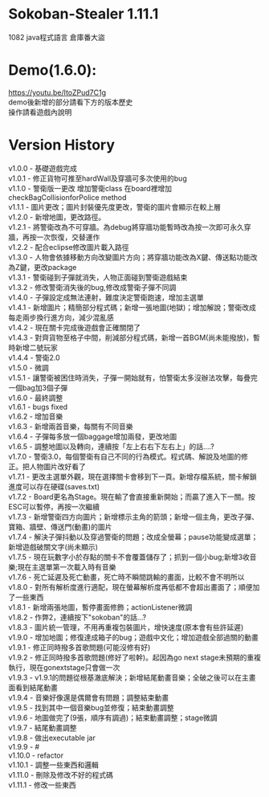 # Sokoban-Stealer 1.11.1
1082 java程式語言 倉庫番大盜  

# Demo(1.6.0):
https://youtu.be/ItoZPud7C1g  
demo後新增的部分請看下方的版本歷史  
操作請看遊戲內說明  

# Version History
v1.0.0 - 基礎遊戲完成  
v1.0.1 - 修正貨物可推至hardWall及穿牆可多次使用的bug  
v1.1.0 - 警衛版一更改 增加警衛class 在board裡增加checkBagCollisionforPolice method  
v1.1.1 - 圖片更改；圖片封裝優先度更改，警衛的圖片會顯示在較上層  
v1.2.0 - 新增地圖，更改路徑。  
v1.2.1 - 將警衛改為不可穿牆。為debug將穿牆功能暫時改為按一次即可永久穿牆，再按一次恢復，交替運作  
v1.2.2 - 配合eclipse修改圖片載入路徑  
v1.3.0 - 人物會依據移動方向改變圖片方向；將穿牆功能改為X鍵、傳送點功能改為Z鍵，更改package  
v1.3.1 - 警衛碰到子彈就消失，人物正面碰到警衛遊戲結束  
v1.3.2 - 修改警衛消失後的bug,修改成警衛子彈不同調  
v1.4.0 - 子彈設定成無法連射，難度決定警衛跑速，增加主選單  
v1.4.1 - 新增圖片；精簡部分程式碼；新增一張地圖(地獄)；增加解說；警衛改成每走兩步換行進方向，減少混亂感  
v1.4.2 - 現在關卡完成後遊戲會正確關閉了  
v1.4.3 - 對齊貨物至格子中間，削減部分程式碼，新增一首BGM(尚未能撥放)，暫時新增二號玩家  
v1.4.4 - 警衛2.0   
v1.5.0 - 微調   
v1.5.1 - 讓警衛被困住時消失，子彈一開始就有，怕警衛太多沒辦法攻擊，每疊完一個bag加3個子彈   
v1.6.0 - 最終調整   
v1.6.1 - bugs fixed   
v1.6.2 - 增加音樂   
v1.6.3 - 新增兩首音樂，每關有不同音樂   
v1.6.4 - 子彈每多放一個baggage增加兩發，更改地圖   
v1.6.5 - 調整地圖以及轉向，連續按「左上右右下左右上」的話....?   
v1.7.0 - 警衛3.0，每個警衛有自己不同的行為模式。程式碼、解說及地圖的修正。把人物圖片改好看了   
v1.7.1 - 更改主選單外觀，現在選擇關卡會移到下一頁。新增存檔系統，關卡解鎖進度可以存在硬碟(saves.txt)   
v1.7.2 - Board更名為Stage。現在輸了會直接重新開始；而贏了進入下一關。按ESC可以暫停，再按一次繼續   
v1.7.3 - 新增警衛四方向圖片；新增標示主角的箭頭；新增一個主角，更改子彈、寶箱、牆壁、傳送門(動畫)的圖片   
v1.7.4 - 解決子彈抖動以及穿過警衛的問題；改成全螢幕；pause功能變成選單；新增遊戲破關文字(尚未顯示)  
v1.7.5 - 現在玩數字小於存點的關卡不會覆蓋儲存了；抓到一個小bug;新增3收音樂;現在主選單第一次載入時有音樂  
v1.7.6 - 死亡延遲及死亡動畫，死亡時不瞬間跳輸的畫面，比較不會不明所以  
v1.8.0 - 對所有解析度進行適配，現在螢幕解析度再低都不會超出畫面了；順便加了一些東西   
v1.8.1 - 新增兩張地圖，暫停畫面修飾；actionListener微調  
v1.8.2 - 作弊2，連續按下"sokoban"的話...?  
v1.8.3 - 圖片統一管理，不用再重複包裝圖片，增快速度(原本會有些許延遲)  
v1.9.0 - 增加地圖；修復達成箱子的bug；遊戲中文化；增加遊戲全部過關的動畫  
v1.9.1 - 修正同時撥多首歌問題(可能沒修有好)  
v1.9.2 - 修正同時撥多首歌問題(修好了啦幹)。起因為go next stage未預期的重複執行，現在gonextstage只會做一次  
v1.9.3 - v1.9.1的問題從根基澈底解決；新增結尾動畫音樂；全破之後可以在主畫面看到結尾動畫  
v1.9.4 - 音樂好像還是偶爾會有問題；調整結束動畫   
v1.9.5 - 找到其中一個音樂bug並修復；結束動畫調整  
v1.9.6 - 地圖做完了(9張，順序有調過)；結束動畫調整；stage微調  
v1.9.7 - 結尾動畫調整  
v1.9.8 - 做出executable jar  
v1.9.9 - #  
v1.10.0 - refactor  
v1.10.1 - 調整一些東西和邏輯  
v1.11.0 - 刪除及修改不好的程式碼  
v1.11.1 - 修改一些東西  
